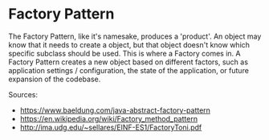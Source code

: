 # Factory Pattern
The Factory Pattern, like it's namesake, produces a 'product'. An object may know that it needs to create a object, but that object doesn't know which specific subclass should be used. This is where a Factory comes in. A Factory Pattern creates a new object based on different factors, such as application settings / configuration, the state of the application, or future expansion of the codebase.

Sources:
- https://www.baeldung.com/java-abstract-factory-pattern
- https://en.wikipedia.org/wiki/Factory_method_pattern
- http://ima.udg.edu/~sellares/EINF-ES1/FactoryToni.pdf